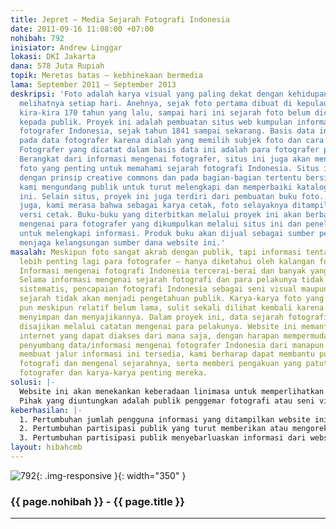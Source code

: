 ```yaml
---
title: Jepret – Media Sejarah Fotografi Indonesia
date: 2011-09-16 11:08:00 +07:00
nohibah: 792
inisiator: Andrew Linggar
lokasi: DKI Jakarta
dana: 578 Juta Rupiah
topik: Meretas batas – kebhinekaan bermedia
lama: September 2011 – September 2013
deskripsi: 'Foto adalah karya visual yang paling dekat dengan kehidupan kita. Kita
  melihatnya setiap hari. Anehnya, sejak foto pertama dibuat di kepulauan Nusantara
  kira-kira 170 tahun yang lalu, sampai hari ini sejarah foto belum dicatat dan disajikan
  kepada publik. Proyek ini adalah pembuatan situs web kumpulan informasi tentang
  fotografer Indonesia, sejak tahun 1841 sampai sekarang. Basis data ini didasarkan
  pada data fotografer karena dialah yang memilih subjek foto dan cara penyampaiannya.
  Fotografer yang dicatat dalam basis data ini adalah para fotografer profesional.
  Berangkat dari informasi mengenai fotografer, situs ini juga akan menampilkan karya-karya
  foto yang penting untuk memahami sejarah fotografi Indonesia. Situs ini dijalankan
  dengan prinsip creative commons dan pada bagian-bagian tertentu bersifat user generated:
  kami mengundang publik untuk turut melengkapi dan memperbaiki katalog fotografer
  ini. Selain situs, proyek ini juga terdiri dari pembuatan buku foto. Karena bagaimanapun
  juga, kami merasa bahwa sebagai karya cetak, foto selayaknya ditampilkan pula dalam
  versi cetak. Buku-buku yang diterbitkan melalui proyek ini akan berbasis informasi
  mengenai para fotografer yang dikumpulkan melalui situs ini dan penelitian tambahan
  untuk melengkapi informasi. Produk buku akan dijual sebagai sumber pendapatan untuk
  menjaga kelangsungan sumber dana website ini.'
masalah: Meskipun foto sangat akrab dengan publik, tapi informasi tentang foto – dan
  lebih penting lagi para fotografer – hanya diketahui oleh kalangan fotografi sendiri.
  Informasi mengenai fotografi Indonesia tercerai-berai dan banyak yang belum dipublikasikan.
  Selama informasi mengenai sejarah fotografi dan para pelakunya tidak tersedia dengan
  sistematis, pencapaian fotografi Indonesia sebagai seni visual maupun sebagai perekam
  sejarah tidak akan menjadi pengetahuan publik. Karya-karya foto yang pernah dibuat
  pun meskipun relatif belum lama, sulit sekali dilihat kembali karena tidak ada yang
  menyimpan dan menyajikannya. Dalam proyek ini, data sejarah fotografi di Indonesia
  disajikan melalui catatan mengenai para pelakunya. Website ini memanfaatkan sifat
  internet yang dapat diakses dari mana saja, dengan harapan mempermudah akses para
  penyumbang data/informasi mengenai fotografer Indonesia dari manapun di dunia. Dengan
  membuat jalur informasi ini tersedia, kami berharap dapat membantu publik memahami
  fotografi dan mengenal sejarahnya, serta memberi pengakuan yang patut bagi para
  fotografer dan karya-karya penting mereka.
solusi: |-
  Website ini akan menekankan keberadaan linimasa untuk memperlihatkan perkembangan dan perjalanan sejarah fotografi sejak pertama kali medium ini digunakan di kepulauan Nusantara. Mengingat data mengenai fotografer Indonesia tersebar di mana-mana dan belum pernah disajikan dengan sistematis, kami juga akan sangat mengandalkan kontribusi para pengguna (terutama peneliti atau para fotografer) untuk meningkatkan kredibilitas dan akurasi data. Pada awalnya, sebagai pusat data, website ini akan berisi data dasar fotografer disertai dengan beberapa contoh karya yang signifikan. Dalam perkembangannya, kami akan menambah isi website dengan materi lain seperti wawancara audio-visual serta artikel dan esai tentang fotografi Indonesia, baik yang kami kerjakan sendiri maupun kontribusi dari pengguna. Data yang terkumpul di website ini juga akan berguna sebagai bagian dari materi riset untuk pembuatan buku tentang fotografer Indonesia.
  Pihak yang diuntungkan adalah publik penggemar fotografi atau seni visual Indonesia, para fotografer profesional, anggota klub foto dan publik umum dari berbagai lapisan usia di berbagai wilayah Indonesia dan internasional.
keberhasilan: |-
  1. Pertumbuhan jumlah pengguna informasi yang ditampilkan website ini,
  2. Pertumbuhan partisipasi publik yang turut memberikan atau mengoreksi informasi mengenai fotografer Indonesia yang mereka ketahui atau kenal,
  3. Pertumbuhan partisipasi publik menyebarluaskan informasi dari website ini melalui jaringan sosial.
layout: hibahcmb
---
```


![792](/static/img/hibahcmb/792.png){: .img-responsive }{: width="350" }

### {{ page.nohibah }} - {{ page.title }}

---
